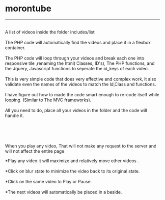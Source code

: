 # morontube
<hr>
<br>
A list of videos inside the folder includes/list <br>
<br>
The PHP code will automatically find the videos and place it in a flexbox container.<br>
<br>
The PHP code will loop through your videos and break each one into responsive tile ,renaming the html( Classes, ID's), The PHP functions, and the Jquery, Javascript functions to seperate the  id_keys of each video.<br>
<br>
This is very simple code that does very effective and complex work, it also validate even the names of the videos to match the Id,Class and functions.<br>
<br>
I have figure out how to made the code smart enough to re-code itself while looping. (Similar to The MVC frameworks).<br>
<br>
All you need to do, place all your videos in the folder and the code will handle it.<br>
<br>
<br>
<br>
<br>



When you play any video, That will not make any request to the server and will not affect the entire page <br>

*Play any video it will maximize and relatively move other videos .<br>
<br>
*Click on blur state to minimize the video back to its original state.<br>
<br>
*Click on the same video to Play or Pause.<br>
<br>
*The next videos will automatically be placed in a beside.<br>


